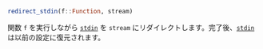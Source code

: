 ```julia
redirect_stdin(f::Function, stream)
```

関数 `f` を実行しながら [`stdin`](@ref) を `stream` にリダイレクトします。完了後、[`stdin`](@ref) は以前の設定に復元されます。
